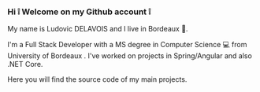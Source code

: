 ### Hi :grey_exclamation: Welcome on my Github account :grey_exclamation:

My name is Ludovic DELAVOIS and I live in Bordeaux :wine_glass:.

I'm a Full Stack Developer with a MS degree in Computer Science :computer: from University of Bordeaux  . I've worked on projects in Spring/Angular and also .NET Core.

Here you will find the source code of my main projects.



<!--
**ldelavois/ldelavois** is a ✨ _special_ ✨ repository because its `README.md` (this file) appears on your GitHub profile.

Here are some ideas to get you started:

- 🔭 I’m currently working on ...
- 🌱 I’m currently learning ...
- 👯 I’m looking to collaborate on ...
- 🤔 I’m looking for help with ...
- 💬 Ask me about ...
- 📫 How to reach me: ...
- 😄 Pronouns: ...
- ⚡ Fun fact: ...
-->
